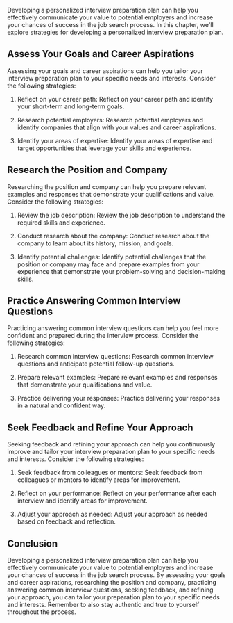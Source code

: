 
Developing a personalized interview preparation plan can help you effectively communicate your value to potential employers and increase your chances of success in the job search process. In this chapter, we'll explore strategies for developing a personalized interview preparation plan.

Assess Your Goals and Career Aspirations
----------------------------------------

Assessing your goals and career aspirations can help you tailor your interview preparation plan to your specific needs and interests. Consider the following strategies:

1. Reflect on your career path: Reflect on your career path and identify your short-term and long-term goals.

2. Research potential employers: Research potential employers and identify companies that align with your values and career aspirations.

3. Identify your areas of expertise: Identify your areas of expertise and target opportunities that leverage your skills and experience.

Research the Position and Company
---------------------------------

Researching the position and company can help you prepare relevant examples and responses that demonstrate your qualifications and value. Consider the following strategies:

1. Review the job description: Review the job description to understand the required skills and experience.

2. Conduct research about the company: Conduct research about the company to learn about its history, mission, and goals.

3. Identify potential challenges: Identify potential challenges that the position or company may face and prepare examples from your experience that demonstrate your problem-solving and decision-making skills.

Practice Answering Common Interview Questions
---------------------------------------------

Practicing answering common interview questions can help you feel more confident and prepared during the interview process. Consider the following strategies:

1. Research common interview questions: Research common interview questions and anticipate potential follow-up questions.

2. Prepare relevant examples: Prepare relevant examples and responses that demonstrate your qualifications and value.

3. Practice delivering your responses: Practice delivering your responses in a natural and confident way.

Seek Feedback and Refine Your Approach
--------------------------------------

Seeking feedback and refining your approach can help you continuously improve and tailor your interview preparation plan to your specific needs and interests. Consider the following strategies:

1. Seek feedback from colleagues or mentors: Seek feedback from colleagues or mentors to identify areas for improvement.

2. Reflect on your performance: Reflect on your performance after each interview and identify areas for improvement.

3. Adjust your approach as needed: Adjust your approach as needed based on feedback and reflection.

Conclusion
----------

Developing a personalized interview preparation plan can help you effectively communicate your value to potential employers and increase your chances of success in the job search process. By assessing your goals and career aspirations, researching the position and company, practicing answering common interview questions, seeking feedback, and refining your approach, you can tailor your preparation plan to your specific needs and interests. Remember to also stay authentic and true to yourself throughout the process.
